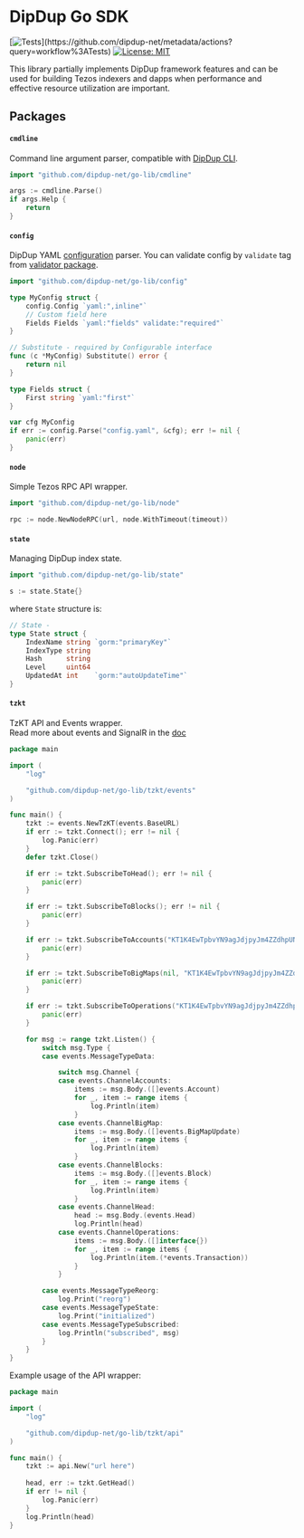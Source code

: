 # DipDup Go SDK

[![Tests](https://github.com/dipdup-net/metadata/workflows/Tests/badge.svg?)](https://github.com/dipdup-net/metadata/actions?query=workflow%3ATests)
[![License: MIT](https://img.shields.io/badge/License-MIT-yellow.svg)](https://opensource.org/licenses/MIT)

This library partially implements DipDup framework features and can be used for building Tezos indexers and dapps when performance and effective resource utilization are important.

## Packages

#### `cmdline`

Command line argument parser, compatible with [DipDup CLI](https://docs.dipdup.net/command-line).

```go
import "github.com/dipdup-net/go-lib/cmdline"

args := cmdline.Parse()
if args.Help {
	return
}
```

#### `config`

DipDup YAML [configuration](https://docs.dipdup.net/config-file-reference) parser. You can validate config by `validate` tag from [validator package](https://github.com/go-playground/validator).

```go
import "github.com/dipdup-net/go-lib/config"

type MyConfig struct {
	config.Config `yaml:",inline"`
    // Custom field here
    Fields Fields `yaml:"fields" validate:"required"`
}

// Substitute - required by Configurable interface
func (c *MyConfig) Substitute() error {
    return nil
}

type Fields struct {
    First string `yaml:"first"`
}

var cfg MyConfig
if err := config.Parse("config.yaml", &cfg); err != nil {
    panic(err)
}
```

#### `node`

Simple Tezos RPC API wrapper.

```go
import "github.com/dipdup-net/go-lib/node"

rpc := node.NewNodeRPC(url, node.WithTimeout(timeout))
```

#### `state`

Managing DipDup index state.

```go
import "github.com/dipdup-net/go-lib/state"

s := state.State{}
```

where `State` structure is:
```go
// State -
type State struct {
	IndexName string `gorm:"primaryKey"`
	IndexType string
	Hash      string
	Level     uint64
	UpdatedAt int    `gorm:"autoUpdateTime"`
}
```

#### `tzkt`

TzKT API and Events wrapper.  
Read more about events and SignalR in the [doc](https://github.com/dipdup-net/go-lib/blob/master/tzkt/events/README.md)

```go
package main

import (
	"log"

	"github.com/dipdup-net/go-lib/tzkt/events"
)

func main() {
	tzkt := events.NewTzKT(events.BaseURL)
	if err := tzkt.Connect(); err != nil {
		log.Panic(err)
	}
	defer tzkt.Close()

	if err := tzkt.SubscribeToHead(); err != nil {
		panic(err)
	}

	if err := tzkt.SubscribeToBlocks(); err != nil {
		panic(err)
	}

	if err := tzkt.SubscribeToAccounts("KT1K4EwTpbvYN9agJdjpyJm4ZZdhpUNKB3F6"); err != nil {
		panic(err)
	}

	if err := tzkt.SubscribeToBigMaps(nil, "KT1K4EwTpbvYN9agJdjpyJm4ZZdhpUNKB3F6", ""); err != nil {
		panic(err)
	}

	if err := tzkt.SubscribeToOperations("KT1K4EwTpbvYN9agJdjpyJm4ZZdhpUNKB3F6", events.KindTransaction); err != nil {
		panic(err)
	}

	for msg := range tzkt.Listen() {
		switch msg.Type {
		case events.MessageTypeData:

			switch msg.Channel {
			case events.ChannelAccounts:
				items := msg.Body.([]events.Account)
				for _, item := range items {
					log.Println(item)
				}
			case events.ChannelBigMap:
				items := msg.Body.([]events.BigMapUpdate)
				for _, item := range items {
					log.Println(item)
				}
			case events.ChannelBlocks:
				items := msg.Body.([]events.Block)
				for _, item := range items {
					log.Println(item)
				}
			case events.ChannelHead:
				head := msg.Body.(events.Head)
				log.Println(head)
			case events.ChannelOperations:
				items := msg.Body.([]interface{})
				for _, item := range items {
					log.Println(item.(*events.Transaction))
				}
			}

		case events.MessageTypeReorg:
			log.Print("reorg")
		case events.MessageTypeState:
			log.Print("initialized")
		case events.MessageTypeSubscribed:
			log.Println("subscribed", msg)
		}
	}
}

```

Example usage of the API wrapper:

```go
package main

import (
	"log"

	"github.com/dipdup-net/go-lib/tzkt/api"
)

func main() {
    tzkt := api.New("url here")
    
    head, err := tzkt.GetHead()
    if err != nil {
        log.Panic(err)
    }
    log.Println(head)
}
```